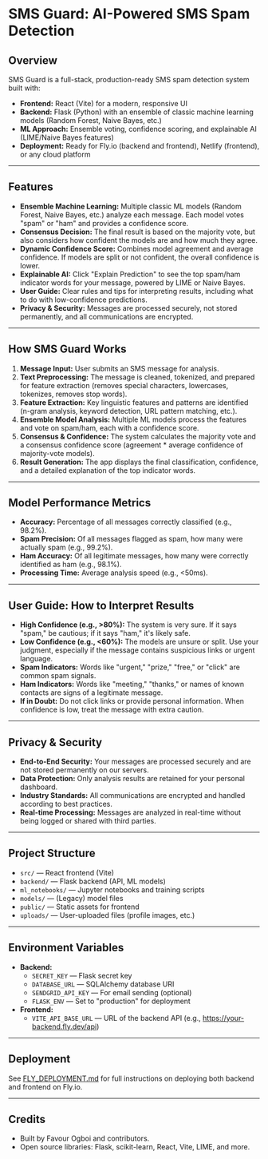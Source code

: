 # SMS Guard: AI-Powered SMS Spam Detection

## Overview

SMS Guard is a full-stack, production-ready SMS spam detection system built with:
- **Frontend:** React (Vite) for a modern, responsive UI
- **Backend:** Flask (Python) with an ensemble of classic machine learning models (Random Forest, Naive Bayes, etc.)
- **ML Approach:** Ensemble voting, confidence scoring, and explainable AI (LIME/Naive Bayes features)
- **Deployment:** Ready for Fly.io (backend and frontend), Netlify (frontend), or any cloud platform

---

## Features

- **Ensemble Machine Learning:** Multiple classic ML models (Random Forest, Naive Bayes, etc.) analyze each message. Each model votes "spam" or "ham" and provides a confidence score.
- **Consensus Decision:** The final result is based on the majority vote, but also considers how confident the models are and how much they agree.
- **Dynamic Confidence Score:** Combines model agreement and average confidence. If models are split or not confident, the overall confidence is lower.
- **Explainable AI:** Click "Explain Prediction" to see the top spam/ham indicator words for your message, powered by LIME or Naive Bayes.
- **User Guide:** Clear rules and tips for interpreting results, including what to do with low-confidence predictions.
- **Privacy & Security:** Messages are processed securely, not stored permanently, and all communications are encrypted.

---

## How SMS Guard Works

1. **Message Input:** User submits an SMS message for analysis.
2. **Text Preprocessing:** The message is cleaned, tokenized, and prepared for feature extraction (removes special characters, lowercases, tokenizes, removes stop words).
3. **Feature Extraction:** Key linguistic features and patterns are identified (n-gram analysis, keyword detection, URL pattern matching, etc.).
4. **Ensemble Model Analysis:** Multiple ML models process the features and vote on spam/ham, each with a confidence score.
5. **Consensus & Confidence:** The system calculates the majority vote and a consensus confidence score (agreement * average confidence of majority-vote models).
6. **Result Generation:** The app displays the final classification, confidence, and a detailed explanation of the top indicator words.

---

## Model Performance Metrics

- **Accuracy:** Percentage of all messages correctly classified (e.g., 98.2%).
- **Spam Precision:** Of all messages flagged as spam, how many were actually spam (e.g., 99.2%).
- **Ham Accuracy:** Of all legitimate messages, how many were correctly identified as ham (e.g., 98.1%).
- **Processing Time:** Average analysis speed (e.g., <50ms).

---

## User Guide: How to Interpret Results

- **High Confidence (e.g., >80%):** The system is very sure. If it says "spam," be cautious; if it says "ham," it's likely safe.
- **Low Confidence (e.g., <60%):** The models are unsure or split. Use your judgment, especially if the message contains suspicious links or urgent language.
- **Spam Indicators:** Words like "urgent," "prize," "free," or "click" are common spam signals.
- **Ham Indicators:** Words like "meeting," "thanks," or names of known contacts are signs of a legitimate message.
- **If in Doubt:** Do not click links or provide personal information. When confidence is low, treat the message with extra caution.

---

## Privacy & Security

- **End-to-End Security:** Your messages are processed securely and are not stored permanently on our servers.
- **Data Protection:** Only analysis results are retained for your personal dashboard.
- **Industry Standards:** All communications are encrypted and handled according to best practices.
- **Real-time Processing:** Messages are analyzed in real-time without being logged or shared with third parties.

---

## Project Structure

- `src/` — React frontend (Vite)
- `backend/` — Flask backend (API, ML models)
- `ml_notebooks/` — Jupyter notebooks and training scripts
- `models/` — (Legacy) model files
- `public/` — Static assets for frontend
- `uploads/` — User-uploaded files (profile images, etc.)

---

## Environment Variables

- **Backend:**
  - `SECRET_KEY` — Flask secret key
  - `DATABASE_URL` — SQLAlchemy database URI
  - `SENDGRID_API_KEY` — For email sending (optional)
  - `FLASK_ENV` — Set to "production" for deployment
- **Frontend:**
  - `VITE_API_BASE_URL` — URL of the backend API (e.g., https://your-backend.fly.dev/api)

---

## Deployment

See [FLY_DEPLOYMENT.md](FLY_DEPLOYMENT.md) for full instructions on deploying both backend and frontend on Fly.io.

---

## Credits

- Built by Favour Ogboi and contributors.
- Open source libraries: Flask, scikit-learn, React, Vite, LIME, and more.
